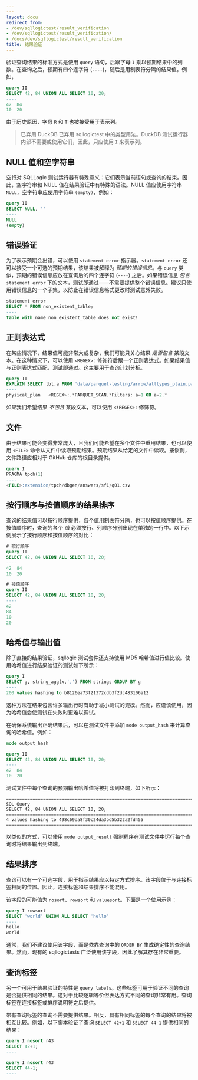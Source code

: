 ```yaml
---
---
layout: docu
redirect_from:
- /dev/sqllogictest/result_verification
- /dev/sqllogictest/result_verification/
- /docs/dev/sqllogictest/result_verification
title: 结果验证
---
```


验证查询结果的标准方式是使用 `query` 语句，后跟字母 `I` 乘以预期结果中的列数。在查询之后，预期有四个连字符 (`----`)，随后是用制表符分隔的结果值。例如，

```sql
query II
SELECT 42, 84 UNION ALL SELECT 10, 20;
----
42	84
10	20
```

由于历史原因，字母 `R` 和 `T` 也被接受用于表示列。

> 已弃用 DuckDB 已弃用 sqllogictest 中的类型用法。DuckDB 测试运行器内部不需要或使用它们，因此，只应使用 `I` 来表示列。

## NULL 值和空字符串

空行对 SQLLogic 测试运行器有特殊意义：它们表示当前语句或查询的结束。因此，空字符串和 NULL 值在结果验证中有特殊的语法。NULL 值应使用字符串 `NULL`，空字符串应使用字符串 `(empty)`，例如：

```sql
query II
SELECT NULL, ''
----
NULL
(empty)
```

## 错误验证

为了表示预期会出错，可以使用 `statement error` 指示器。`statement error` 还可以接受一个可选的预期结果，该结果被解释为 *预期的错误信息*。与 `query` 类似，预期的错误信息应放在查询后的四个连字符 (`----`) 之后。如果错误信息 *包含* `statement error` 下的文本，测试即通过——不需要提供整个错误信息。建议只使用错误信息的一个子集，以防止在错误信息格式更改时测试意外失败。

```sql
statement error
SELECT * FROM non_existent_table;
----
Table with name non_existent_table does not exist!
```

## 正则表达式

在某些情况下，结果值可能非常大或复杂，我们可能只关心结果 *是否包含* 某段文本。在这种情况下，可以使用 `<REGEX>:` 修饰符后跟一个正则表达式。如果结果值与正则表达式匹配，测试即通过。这主要用于查询计划分析。

```sql
query II
EXPLAIN SELECT tbl.a FROM 'data/parquet-testing/arrow/alltypes_plain.parquet' tbl(a) WHERE a = 1 OR a = 2
----
physical_plan	<REGEX>:.*PARQUET_SCAN.*Filters: a=1 OR a=2.*
```

如果我们希望结果 *不包含* 某段文本，可以使用 `<!REGEX>:` 修饰符。

## 文件

由于结果可能会变得非常庞大，且我们可能希望在多个文件中重用结果，也可以使用 `<FILE>` 命令从文件中读取预期结果。预期结果从给定的文件中读取。按惯例，文件路径应相对于 GitHub 仓库的根目录提供。

```sql
query I
PRAGMA tpch(1)
----
<FILE>:extension/tpch/dbgen/answers/sf1/q01.csv
```

## 按行顺序与按值顺序的结果排序

查询的结果值可以按行顺序提供，各个值用制表符分隔，也可以按值顺序提供。在按值顺序时，查询的各个 *值* 必须按行、列顺序分别出现在单独的一行中。以下示例展示了按行顺序和按值顺序的对比：

```sql
# 按行顺序
query II
SELECT 42, 84 UNION ALL SELECT 10, 20;
----
42	84
10	20

# 按值顺序
query II
SELECT 42, 84 UNION ALL SELECT 10, 20;
----
42
84
10
20
```

## 哈希值与输出值

除了直接的结果验证，sqllogic 测试套件还支持使用 MD5 哈希值进行值比较。使用哈希值进行结果验证的测试如下所示：

```sql
query I
SELECT g, string_agg(x,',') FROM strings GROUP BY g
----
200 values hashing to b8126ea73f21372cdb3f2dc483106a12
```

这种方法在结果包含许多输出行时有助于减小测试的规模。然而，应谨慎使用，因为哈希值会使测试在失败时更难以调试。

在确保系统输出正确结果后，可以在测试文件中添加 `mode output_hash` 来计算查询的哈希值。例如：

```sql
mode output_hash

query II
SELECT 42, 84 UNION ALL SELECT 10, 20;
----
42	84
10	20
```

测试文件中每个查询的预期输出哈希值将被打印到终端，如下所示：

```text
================================================================================
SQL Query
SELECT 42, 84 UNION ALL SELECT 10, 20;
================================================================================
4 values hashing to 498c69da8f30c24da3bd5b322a2fd455
================================================================================
```

以类似的方式，可以使用 `mode output_result` 强制程序在测试文件中运行每个查询时将结果输出到终端。

## 结果排序

查询可以有一个可选字段，用于指示结果应以特定方式排序。该字段位于与连接标签相同的位置。因此，连接标签和结果排序不能混用。

该字段的可能值为 `nosort`、`rowsort` 和 `valuesort`。下面是一个使用示例：

```sql
query I rowsort
SELECT 'world' UNION ALL SELECT 'hello'
----
hello
world
```

通常，我们不建议使用该字段，而是依靠查询中的 `ORDER BY` 生成确定性的查询结果。然而，现有的 sqllogictests 广泛使用该字段，因此了解其存在非常重要。

## 查询标签

另一个可用于结果验证的特性是 `query labels`。这些标签可用于验证不同的查询是否提供相同的结果。这对于比较逻辑等价但表达方式不同的查询非常有用。查询标签在连接标签或排序说明符之后提供。

带有查询标签的查询不需要提供结果。相反，具有相同标签的每个查询的结果将被相互比较。例如，以下脚本验证了查询 `SELECT 42+1` 和 `SELECT 44-1` 提供相同的结果：

```sql
query I nosort r43
SELECT 42+1;
----

query I nosort r43
SELECT 44-1;
----
```